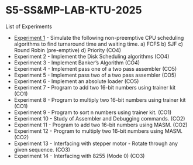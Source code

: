 # S5-SS&MP-LAB-KTU-2025

List of Experiments

- [Experiment 1]() - Simulate the following non-preemptive CPU scheduling algorithms to find turnaround time and waiting time. a) FCFS b) SJF c) Round Robin (pre-emptive) d) Priority (CO4)
- Experiment 2 - Implement the Disk Scheduling algorithms (CO4)
- Experiment 3 - Implement Banker’s Algorithm (CO4)
- Experiment 4 - Implement pass one of a two pass assembler (CO5)
- Experiment 5 - Implement pass two of a two pass assembler (CO5)
- Experiment 6 - Implement an absolute loader (CO5)
- Experiment 7 - Program to add two 16-bit numbers using trainer kit (CO1)
- Experiment 8 - Program to multiply two 16-bit numbers using trainer kit (CO1)
- Experiment 9 - Program to sort n numbers using trainer kit. (CO1)
- Experiment 10 - Study of Assembler and Debugging commands. (CO2)
- Experiment 11 - Program to add two 16-bit numbers using MASM. (CO2)
- Experiment 12 - Program to multiply two 16-bit numbers using MASM. (CO2)
- Experiment 13 - Interfacing with stepper motor - Rotate through any given sequence. (CO3)
- Experiment 14 - Interfacing with 8255 (Mode 0) (CO3)
